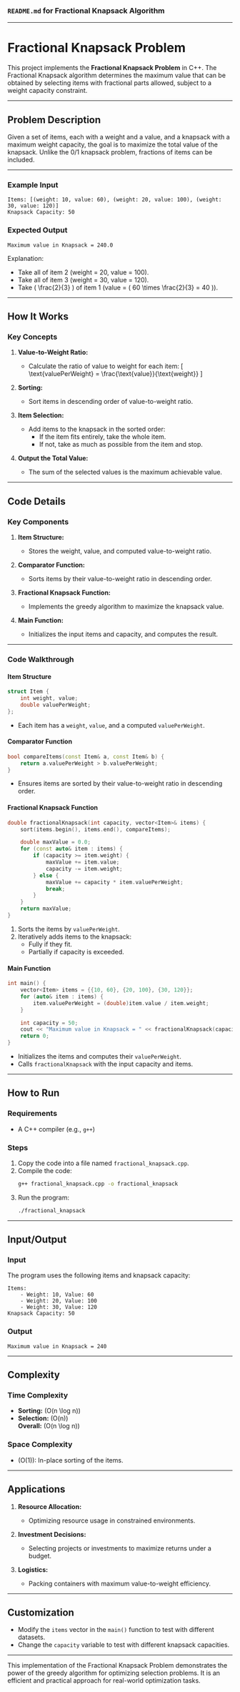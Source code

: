 ### `README.md` for Fractional Knapsack Algorithm

---

# **Fractional Knapsack Problem**

This project implements the **Fractional Knapsack Problem** in C++. The Fractional Knapsack algorithm determines the maximum value that can be obtained by selecting items with fractional parts allowed, subject to a weight capacity constraint.

---

## **Problem Description**

Given a set of items, each with a weight and a value, and a knapsack with a maximum weight capacity, the goal is to maximize the total value of the knapsack. Unlike the 0/1 knapsack problem, fractions of items can be included.

---

### **Example Input**

```plaintext
Items: [(weight: 10, value: 60), (weight: 20, value: 100), (weight: 30, value: 120)]
Knapsack Capacity: 50
```

### **Expected Output**

```plaintext
Maximum value in Knapsack = 240.0
```

Explanation:
- Take all of item 2 (weight = 20, value = 100).
- Take all of item 3 (weight = 30, value = 120).
- Take \( \frac{2}{3} \) of item 1 (value = \( 60 \times \frac{2}{3} = 40 \)).

---

## **How It Works**

### **Key Concepts**

1. **Value-to-Weight Ratio:**
   - Calculate the ratio of value to weight for each item:
     \[
     \text{valuePerWeight} = \frac{\text{value}}{\text{weight}}
     \]

2. **Sorting:**
   - Sort items in descending order of value-to-weight ratio.

3. **Item Selection:**
   - Add items to the knapsack in the sorted order:
     - If the item fits entirely, take the whole item.
     - If not, take as much as possible from the item and stop.

4. **Output the Total Value:**
   - The sum of the selected values is the maximum achievable value.

---

## **Code Details**

### **Key Components**

1. **Item Structure:**
   - Stores the weight, value, and computed value-to-weight ratio.

2. **Comparator Function:**
   - Sorts items by their value-to-weight ratio in descending order.

3. **Fractional Knapsack Function:**
   - Implements the greedy algorithm to maximize the knapsack value.

4. **Main Function:**
   - Initializes the input items and capacity, and computes the result.

---

### **Code Walkthrough**

#### **Item Structure**

```cpp
struct Item {
    int weight, value;
    double valuePerWeight;
};
```
- Each item has a `weight`, `value`, and a computed `valuePerWeight`.

#### **Comparator Function**

```cpp
bool compareItems(const Item& a, const Item& b) {
    return a.valuePerWeight > b.valuePerWeight;
}
```
- Ensures items are sorted by their value-to-weight ratio in descending order.

#### **Fractional Knapsack Function**

```cpp
double fractionalKnapsack(int capacity, vector<Item>& items) {
    sort(items.begin(), items.end(), compareItems);

    double maxValue = 0.0;
    for (const auto& item : items) {
        if (capacity >= item.weight) {
            maxValue += item.value;
            capacity -= item.weight;
        } else {
            maxValue += capacity * item.valuePerWeight;
            break;
        }
    }
    return maxValue;
}
```
1. Sorts the items by `valuePerWeight`.
2. Iteratively adds items to the knapsack:
   - Fully if they fit.
   - Partially if capacity is exceeded.

#### **Main Function**

```cpp
int main() {
    vector<Item> items = {{10, 60}, {20, 100}, {30, 120}};
    for (auto& item : items) {
        item.valuePerWeight = (double)item.value / item.weight;
    }

    int capacity = 50;
    cout << "Maximum value in Knapsack = " << fractionalKnapsack(capacity, items) << endl;
    return 0;
}
```
- Initializes the items and computes their `valuePerWeight`.
- Calls `fractionalKnapsack` with the input capacity and items.

---

## **How to Run**

### **Requirements**
- A C++ compiler (e.g., `g++`)

### **Steps**
1. Copy the code into a file named `fractional_knapsack.cpp`.
2. Compile the code:
   ```bash
   g++ fractional_knapsack.cpp -o fractional_knapsack
   ```
3. Run the program:
   ```bash
   ./fractional_knapsack
   ```

---

## **Input/Output**

### **Input**
The program uses the following items and knapsack capacity:
```plaintext
Items:
    - Weight: 10, Value: 60
    - Weight: 20, Value: 100
    - Weight: 30, Value: 120
Knapsack Capacity: 50
```

### **Output**
```plaintext
Maximum value in Knapsack = 240
```

---

## **Complexity**

### **Time Complexity**
- **Sorting:** \(O(n \log n)\)  
- **Selection:** \(O(n)\)  
**Overall:** \(O(n \log n)\)

### **Space Complexity**
- \(O(1)\): In-place sorting of the items.

---

## **Applications**

1. **Resource Allocation:**
   - Optimizing resource usage in constrained environments.

2. **Investment Decisions:**
   - Selecting projects or investments to maximize returns under a budget.

3. **Logistics:**
   - Packing containers with maximum value-to-weight efficiency.

---

## **Customization**

- Modify the `items` vector in the `main()` function to test with different datasets.
- Change the `capacity` variable to test with different knapsack capacities.

---

This implementation of the Fractional Knapsack Problem demonstrates the power of the greedy algorithm for optimizing selection problems. It is an efficient and practical approach for real-world optimization tasks.